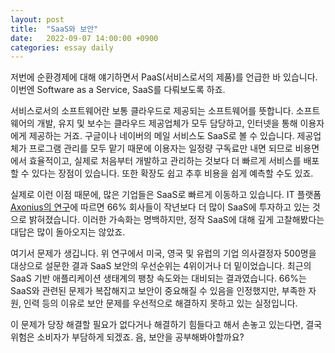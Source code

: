 ```yaml
---
layout: post
title:  "SaaS와 보안"
date:   2022-09-07 14:00:00 +0900
categories: essay daily
---
```


저번에 순환경제에 대해 얘기하면서 PaaS(서비스로서의 제품)를 언급한 바 있습니다. 이번엔 Software as a Service, SaaS를 다뤄보도록 하죠.

서비스로서의 소프트웨어란 보통 클라우드로 제공되는 소프트웨어를 뜻합니다. 소프트웨어의 개발, 유지 및 보수는 클라우드 제공업체가 모두 담당하고, 인터넷을 통해 이용자에게 제공하는 거죠. 구글이나 네이버의 메일 서비스도 SaaS로 볼 수 있습니다. 제공업체가 프로그램 관리를 모두 맡기 때문에 이용자는 일정량 구독료만 내면 되므로 비용면에서 효율적이고, 실제로 처음부터 개발하고 관리하는 것보다 더 빠르게 서비스를 배포할 수 있다는 장점이 있습니다. 또한 확장도 쉽고 추후 비용을 쉽게 예측할 수도 있죠.

실제로 이런 이점 때문에, 많은 기업들은 SaaS로 빠르게 이동하고 있습니다. IT 플랫폼 [Axonius의 연구][report]에 따르면 66% 회사들이 작년보다 더 많이 SaaS에 투자하고 있는 것으로 밝혀졌습니다. 이러한 가속화는 명백하지만, 정작 SaaS에 대해 깊게 고찰해봤다는 대답은 많이 돌아오지는 않았죠.

여기서 문제가 생깁니다. 위 연구에서 미국, 영국 및 유럽의 기업 의사결정자 500명을 대상으로 설문한 결과 SaaS 보안의 우선순위는 4위이거나 더 밑이었습니다. 최근의 SaaS 기반 애플리케이션 생태계의 팽창 속도와는 대비되는 결과였습니다. 66%는 SaaS와 관련된 문제가 복잡해지고 보안이 중요해질 수 있음을 인정했지만, 부족한 자원, 인력 등의 이유로 보안 문제를 우선적으로 해결하지 못하고 있는 실정입니다.

이 문제가 당장 해결할 필요가 없다거나 해결하기 힘들다고 해서 손놓고 있는다면, 결국 위험은 소비자가 부담하게 되겠죠. 음, 보안을 공부해봐야할까요?

[report]:https://www.axonius.com/blog/new-study-the-truth-about-saas